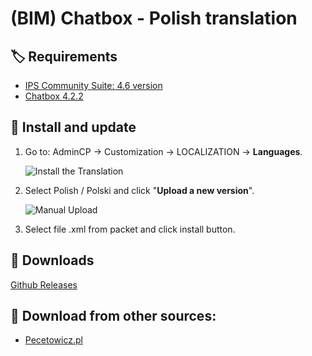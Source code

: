 # (BIM) Chatbox - Polish translation

## 🏷️ Requirements

- [IPS Community Suite: 4.6 version](https://invisioncommunity.com/)
- [Chatbox 4.2.2](https://invisioncommunity.com/files/file/7465-chatbox-free/)

## 🧰 Install and update

1. Go to: AdminCP -> Customization -> LOCALIZATION -> **Languages**.

   ![Install the Translation](https://files.axendev.net/github/lang/acpLang.png)
2. Select Polish / Polski and click "**Upload a new version**".

   ![Manual Upload](https://files.axendev.net/github/lang/uploadNewVersion.png)
3. Select file .xml from packet and click install button.

## 🔗 Downloads
[Github Releases](//github.com/PawelCode/ips-lang-polish-chatbox/releases)

## 🔌 Download from other sources:
- [Pecetowicz.pl](https://www.pecetowicz.pl/topic/spolszczenie-aplikacji-chatbox-free-invision-commnity-95269)
